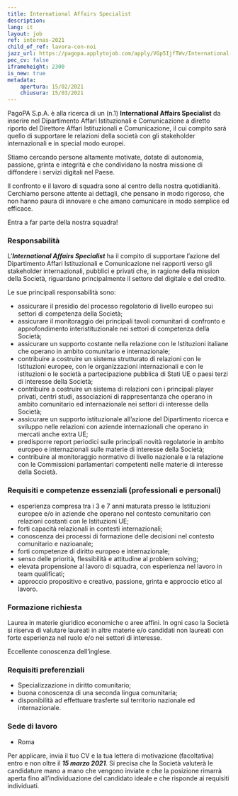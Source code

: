```yaml
---
title: International Affairs Specialist
description:
lang: it
layout: job
ref: internas-2021
child_of_ref: lavora-con-noi
jazz_url: https://pagopa.applytojob.com/apply/VGp5IjfTWv/International-Affairs-Specialist
pec_cv: false
iframeheight: 2300
is_new: true
metadata:
    apertura: 15/02/2021
    chiusura: 15/03/2021
---
```


PagoPA S.p.A. è alla ricerca di un (n.1) **International Affairs Specialist** da inserire nel Dipartimento Affari Istituzionali e Comunicazione a diretto riporto del Direttore Affari Istituzionali e Comunicazione, il cui compito sarà quello  di supportare le relazioni della società con gli stakeholder internazionali e in special modo europei.

Stiamo cercando persone altamente motivate, dotate di autonomia, passione, grinta e integrità e che condividano la nostra missione di diffondere i servizi digitali nel Paese.

Il confronto e il lavoro di squadra sono al centro della nostra quotidianità. Cerchiamo persone attente ai dettagli, che pensano in modo rigoroso, che non hanno paura di innovare e che amano comunicare in modo semplice ed efficace.
 
Entra a far parte della nostra squadra!

 ### Responsabilità

L’***International Affairs Specialist*** ha il compito di supportare l’azione del Dipartimento Affari Istituzionali e Comunicazione nei rapporti verso gli stakeholder internazionali, pubblici e privati che, in ragione della mission della Società, riguardano principalmente il settore del digitale e del credito.  

Le sue principali responsabilità sono:
- assicurare il presidio del processo regolatorio di livello europeo sui settori di competenza della Società; 
- assicurare il monitoraggio dei principali tavoli comunitari di confronto e approfondimento interistituzionale nei settori di competenza della Società; 
- assicurare un supporto costante nella relazione con le Istituzioni italiane che operano in ambito comunitario e internazionale; 
- contribuire a costruire un sistema strutturato di relazioni con le Istituzioni europee, con le organizzazioni internazionali e con le istituzioni o le società a partecipazione pubblica di Stati UE o paesi terzi di interesse della Società; 
- contribuire a costruire un sistema di relazioni con i principali player privati, centri studi, associazioni di rappresentanza che operano in ambito comunitario ed internazionale nei settori di interesse della Società; 
- assicurare un supporto istituzionale all’azione del Dipartimento ricerca e sviluppo nelle relazioni con aziende internazionali che operano in mercati anche extra UE; 
- predisporre report periodici sulle principali novità regolatorie in ambito europeo e internazionali sulle materie di interesse della Società; 
- contribuire al monitoraggio normativo di livello nazionale e la relazione con le Commissioni parlamentari competenti nelle materie di interesse della Società.
 
### Requisiti e competenze essenziali (professionali e personali) 
- esperienza compresa tra i 3 e 7 anni maturata presso le Istituzioni europee e/o in aziende che operano nel contesto comunitario con relazioni costanti con le Istituzioni UE; 
- forti capacità relazionali in contesti internazionali; 
- conoscenza dei processi di formazione delle decisioni nel contesto comunitario e nazioanale; 
- forti competenze di diritto europeo e internazionale; 
- senso delle priorità, flessibilità e attitudine al problem solving;
- elevata propensione al lavoro di squadra, con esperienza nel lavoro in team qualificati;
- approccio propositivo e creativo, passione, grinta e approccio etico al lavoro.

### Formazione richiesta
Laurea in materie giuridico economiche o aree affini. In ogni caso la Società si riserva di valutare laureati in altre materie e/o candidati non laureati con forte esperienza nel ruolo e/o nei settori di interesse.

Eccellente conoscenza dell’inglese. 

### Requisiti preferenziali
- Specializzazione in diritto comunitario;
- buona conoscenza di una seconda lingua comunitaria;
- disponibilità ad effettuare trasferte sul territorio nazionale ed internazionale.

### Sede di lavoro
- Roma

Per applicare, invia il tuo CV e la tua lettera di motivazione (facoltativa) entro e non oltre il ***15 marzo 2021***. Si precisa che la Società valuterà le candidature mano a mano che vengono inviate e che la posizione rimarrà aperta fino all’individuazione del candidato ideale e che risponde ai requisiti individuati.

